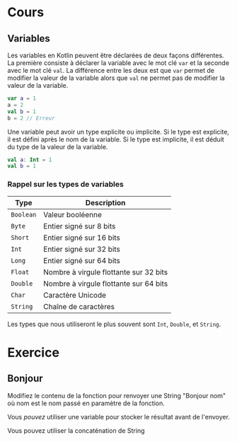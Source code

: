 # Cours

## Variables

Les variables en Kotlin peuvent être déclarées de deux façons différentes. La première consiste à déclarer la variable avec le mot clé `var` et la seconde avec le mot clé `val`. La différence entre les deux est que `var` permet de modifier la valeur de la variable alors que `val` ne permet pas de modifier la valeur de la variable.

```kotlin
var a = 1
a = 2
val b = 1
b = 2 // Erreur
```

Une variable peut avoir un type explicite ou implicite. Si le type est explicite, il est défini après le nom de la variable. Si le type est implicite, il est déduit du type de la valeur de la variable.

```kotlin
val a: Int = 1
val b = 1
```

### Rappel sur les types de variables

| Type | Description |
| --- | --- |
| `Boolean` | Valeur booléenne |
| `Byte` | Entier signé sur 8 bits |
| `Short` | Entier signé sur 16 bits |
| `Int` | Entier signé sur 32 bits |
| `Long` | Entier signé sur 64 bits |
| `Float` | Nombre à virgule flottante sur 32 bits |
| `Double` | Nombre à virgule flottante sur 64 bits |
| `Char` | Caractère Unicode |
| `String` | Chaîne de caractères |

Les types que nous utiliseront le plus souvent sont `Int`, `Double`, et `String`.


# Exercice

## Bonjour

Modifiez le contenu de la fonction pour renvoyer une String "Bonjour nom" où nom est le nom passé en paramètre de la fonction.

Vous <i>pouvez</i> utiliser une variable pour stocker le résultat avant de l'envoyer.

<div class="hint">
  Vous pouvez utiliser la concaténation de String
</div>
